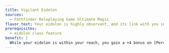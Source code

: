 ```yaml
---
title: Vigilant Eidolon
sources:
  - Pathfinder Roleplaying Game Ultimate Magic
flavor_text: Your eidolon is highly observant, and its link with you increases your own watchfulness.
prerequisites:
  - eidolon class feature
benefit: |
  While your eidolon is within your reach, you gain a +4 bonus on [Perception](/skills/perception/) checks. If you have 10 or more ranks in Perception, this bonus increases to +8. This does not apply if your eidolon is helpless or unconscious.
---
```


